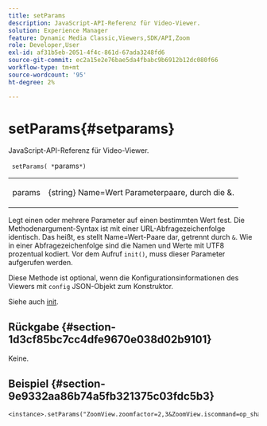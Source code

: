 ```yaml
---
title: setParams
description: JavaScript-API-Referenz für Video-Viewer.
solution: Experience Manager
feature: Dynamic Media Classic,Viewers,SDK/API,Zoom
role: Developer,User
exl-id: af31b5eb-2051-4f4c-861d-67ada3248fd6
source-git-commit: ec2a15e2e76bae5da4fbabc9b6912b12dc080f66
workflow-type: tm+mt
source-wordcount: '95'
ht-degree: 2%

---
```


# setParams{#setparams}

JavaScript-API-Referenz für Video-Viewer.

` setParams( *`params`*)`

<table id="table_896DFF34A68A403DB93A6D597461A573"> 
 <tbody> 
  <tr> 
   <td colname="col1"> <p> <span class="codeph"> <span class="varname"> params</span> </span> </p> </td> 
   <td colname="col2"> <p> <span class="codeph"> {string}</span> Name=Wert Parameterpaare, durch die <span class="codeph"> &amp;</span>. </p> </td> 
  </tr> 
 </tbody> 
</table>

Legt einen oder mehrere Parameter auf einen bestimmten Wert fest. Die Methodenargument-Syntax ist mit einer URL-Abfragezeichenfolge identisch. Das heißt, es stellt Name=Wert-Paare dar, getrennt durch `&`. Wie in einer Abfragezeichenfolge sind die Namen und Werte mit UTF8 prozentual kodiert. Vor dem Aufruf `init()`, muss dieser Parameter aufgerufen werden.

Diese Methode ist optional, wenn die Konfigurationsinformationen des Viewers mit `config` JSON-Objekt zum Konstruktor.

Siehe auch [init](../../../c-html5-s7-aem-asset-viewers/c-html5-20-zoom-viewer-about/c-html5-20-zoom-viewer-javascriptapiref/r-html5-zoom-viewer-20-javascriptapiref-init.md#reference-aee94dd92a28410784f7a1792e28683b).

## Rückgabe {#section-1d3cf85bc7cc4dfe9670e038d02b9101}

Keine.

## Beispiel {#section-9e9332aa86b74a5fb321375c03fdc5b3}

```
<instance>.setParams("ZoomView.zoomfactor=2,3&ZoomView.iscommand=op_sharpen%3d1")
```
